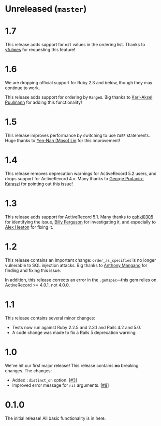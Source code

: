 # Unreleased (`master`)

# 1.7

This release adds support for `nil` values in the ordering list. Thanks to
[yfulmes](https://github.com/yfulmes) for requesting this feature!

# 1.6

We are dropping official support for Ruby 2.3 and below, though they may
continue to work.

This release adds support for ordering by `Range`s. Big thanks to
[Karl-Aksel Puulmann](https://github.com/macobo) for adding this functionality!

# 1.5

This release improves performance by switching to use `CASE` statements. Huge
thanks to [Yen-Nan (Maso) Lin](https://github.com/masolin) for this improvement!

# 1.4

This release removes deprecation warnings for ActiveRecord 5.2 users, and drops
support for ActiveRecord 4.x. Many thanks to
[George Protacio-Karaszi](https://github.com/GeorgeKaraszi) for pointing out
this issue!

# 1.3

This release adds support for ActiveRecord 5.1. Many thanks to
[cohki0305](https://github.com/cohki0305) for identifying the issue,
[Billy Ferguson](https://github.com/fergyfresh) for investigating it, and
especially to [Alex Heeton](https://github.com/heeton) for fixing it.

# 1.2

This release contains an important change: `order_as_specified` is no longer
vulnerable to SQL injection attacks. Big thanks to
[Anthony Mangano](https://github.com/wangteji) for finding and fixing this
issue.

In addition, this release corrects an error in the `.gemspec`—this gem relies on
ActiveRecord >= 4.0.1, not 4.0.0.

# 1.1

This release contains several minor changes:

- Tests now run against Ruby 2.2.5 and 2.3.1 and Rails 4.2 and 5.0.
- A code change was made to fix a Rails 5 deprecation warning.

# 1.0

We've hit our first major release! This release contains **no** breaking
changes. The changes:

- Added `:distinct_on` option. [[#3](https://github.com/panorama-ed/order_as_specified/issues/3)]
- Improved error message for `nil` arguments. [[#8](https://github.com/panorama-ed/order_as_specified/pull/8)]

# 0.1.0

The initial release! All basic functionality is in here.
